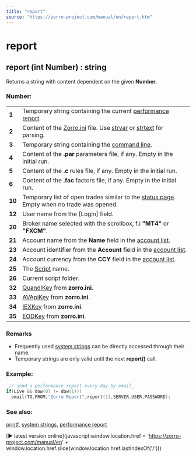 ```yaml
---
title: "report"
source: "https://zorro-project.com/manual/en/report.htm"
---
```


# report

## report (int Number) : string

Returns a string with content dependent on the given **Number**. 

### Number:

<table><tbody><tr><td><strong>1</strong></td><td>Temporary string containing the current <a href="performance.htm">performance report</a>.</td></tr><tr><td><strong>2</strong></td><td>Content of the <a href="ini.htm">Zorro.ini</a> file.&nbsp;Use <a href="str_.htm">strvar</a> or <a href="str_.htm">strtext</a> for parsing.</td></tr><tr><td><strong>3</strong></td><td>Temporary string containing the <a href="command.htm">command line</a>.</td></tr><tr><td><strong>4</strong></td><td>Content of the <strong>.par</strong> parameters file, if any. Empty in the initial run.</td></tr><tr><td><strong>5</strong></td><td>Content of the <strong>.c</strong> rules file, if any.&nbsp;Empty in the initial run.</td></tr><tr><td><strong>6</strong></td><td>Content of the <strong>.fac</strong> factors file, if any. Empty in the initial run.</td></tr><tr><td><strong>10</strong></td><td>Temporary list of open trades similar to the <a href="trading.htm">status page</a>. Empty when no trade was opened.</td></tr><tr><td><strong>12</strong></td><td>User name from the [<span class="tast">Login</span>] field.</td></tr><tr><td><strong>20</strong></td><td>Broker name selected with the scrollbox, f.i <strong>"MT4"</strong> or <strong>"FXCM"</strong>.</td></tr><tr><td><strong>21</strong></td><td>Account name from the <strong>Name</strong> field in the <a href="account.htm">account list</a>.</td></tr><tr><td><strong>23</strong></td><td>Account identifier from the <strong>Account</strong> field in the <a href="account.htm">account list</a>.</td></tr><tr><td><strong>24</strong></td><td>Account currency from the <strong>CCY</strong> field in the <a href="account.htm">account list</a>.</td></tr><tr><td><strong>25</strong></td><td>The <a href="script.htm">Script</a> name.</td></tr><tr><td><strong>26</strong></td><td>Current script folder.</td></tr><tr><td><strong>32</strong></td><td><a href="loadhistory.htm">QuandlKey</a> from <strong>zorro.ini</strong>.</td></tr><tr><td><strong>33</strong></td><td><a href="loadhistory.htm">AVApiKey</a> from <strong>zorro.ini</strong>.</td></tr><tr><td><strong>34</strong></td><td><a href="loadhistory.htm">IEXKey</a> from <strong>zorro.ini</strong>.</td></tr><tr><td><strong>35</strong></td><td><a href="loadhistory.htm">EODKey</a> from <strong>zorro.ini</strong>.</td></tr></tbody></table>

### Remarks

*   Frequently used [system strings](020_Included_Scripts.md) can be directly accessed through their name.
*   Temporary strings are only valid until the next **report()** call.

### Example:

```c
_// send a performance report every day by email_
if(Live && dow(0) != dow(1)))
  email(TO,FROM,"Zorro Report",report(1),SERVER,USER,PASSWORD);
```

### See also:

[printf](143_printf_print_msg.md), [system strings](020_Included_Scripts.md), [performance report](012_Performance_Report.md)

[► latest version online](javascript:window.location.href = 'https://zorro-project.com/manual/en' + window.location.href.slice\(window.location.href.lastIndexOf\('/'\)\))